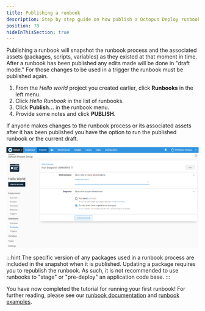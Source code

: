 ```yaml
---
title: Publishing a runbook
description: Step by step guide on how publish a Octopus Deploy runbook to use with triggers.
position: 70
hideInThisSection: true
---
```


Publishing a runbook will snapshot the runbook process and the associated assets (packages, scripts, variables) as they existed at that moment in time.  After a runbook has been published any edits made will be done in "draft mode."  For those changes to be used in a trigger the runbook must be published again.

1. From the *Hello world* project you created earlier, click **Runbooks** in the left menu.
1. Click *Hello Runbook* in the list of runbooks.
1. Click **Publish...** in the runbook menu.
1. Provide some notes and click **PUBLISH**.

If anyone makes changes to the runbook process or its associated assets after it has been published you have the option to run the published runbook or the current draft.

![Running a runbook after it was published and changes were detected](images/run-runbook-post-publish-changes.png)

:::hint
The specific version of any packages used in a runbook process are included in the snapshot when it is published.  Updating a package requires you to republish the runbook.  As such, it is not recommended to use runbooks to "stage" or "pre-deploy" an application code base.
:::

You have now completed the tutorial for running your first runbook!  For further reading, please see our [runbook documentation](/docs/runbooks/index.md) and [runbook examples](/docs/runbooks/runbook-examples/index.md).